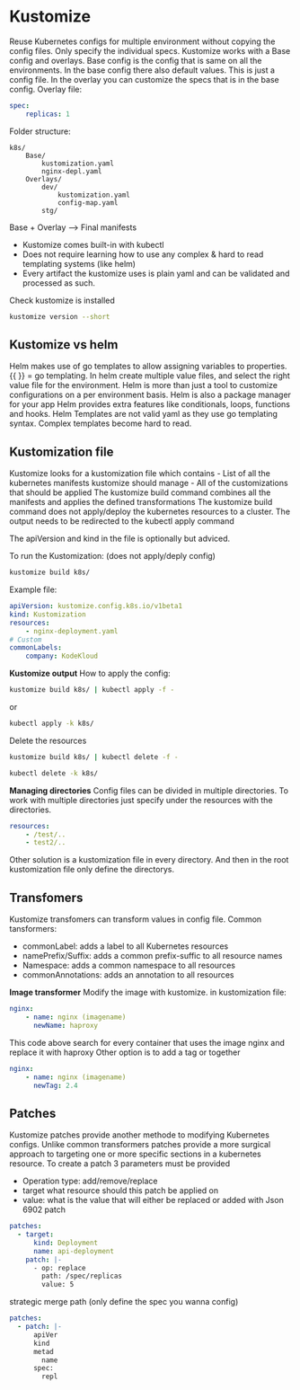 # Kustomize
Reuse Kubernetes configs for multiple environment without copying the config files. Only specify the individual specs.
Kustomize works with a Base config and overlays.
Base config is the config that is same on all the environments. In the base config there also default values. This is just a config file. 
In the overlay you can customize the specs that is in the base config.
Overlay file:
```yaml
spec:
    replicas: 1
```
Folder structure:
```shell
k8s/
    Base/
        kustomization.yaml
        nginx-depl.yaml
    Overlays/
        dev/
            kustomization.yaml
            config-map.yaml
        stg/
```

Base + Overlay --> Final manifests
- Kustomize comes built-in with kubectl
- Does not require learning how to use any complex & hard to read templating systems (like helm)
- Every artifact the kustomize uses is plain yaml and can be validated and processed as such.

Check kustomize is installed
```bash
kustomize version --short
```

## Kustomize vs helm
Helm makes use of go templates to allow assigning variables to properties. {{  }} = go templating. In helm create multiple value files, and select the right value file for the environment.
Helm is more than just a tool to customize configurations on a per environment basis. Helm is also a package manager for your app
Helm provides extra features like conditionals, loops, functions and hooks. 
Helm Templates are not valid yaml as they use go templating syntax. Complex templates become hard to read.

## Kustomization file
Kustomize looks for a kustomization file which contains
    - List of all the kubernetes manifests kustomize should manage
    - All of the customizations that should be applied
The kustomize build command combines all the manifests and applies the defined transformations
The kustomize build command does not apply/deploy the kubernetes resources to a cluster.
    The output needs to be redirected to the kubectl apply command

The apiVersion and kind in the file is optionally but adviced.

To run the Kustomization: (does not apply/deply config)
```bash
kustomize build k8s/
```

Example file:
```yaml
apiVersion: kustomize.config.k8s.io/v1beta1
kind: Kustomization
resources:
    - nginx-deployment.yaml
# Custom
commonLabels:
    company: KodeKloud
```

**Kustomize output**
How to apply the config:
```bash
kustomize build k8s/ | kubectl apply -f -
```
or
```bash
kubectl apply -k k8s/
```
Delete the resources
```bash
kustomize build k8s/ | kubectl delete -f -
```
```bash
kubectl delete -k k8s/
```

**Managing directories**
Config files can be divided in multiple directories. To work with multiple directories just specify under the resources with the directories. 
```yaml
resources:
    - /test/..
    - test2/..
```
Other solution is a kustomization file in every directory. And then in the root kustomization file only define the directorys. 

## Transfomers
Kustomize transfomers can transform values in config file.
Common tansformers:
- commonLabel: adds a label to all Kubernetes resources
- namePrefix/Suffix: adds a common prefix-suffic to all resource names
- Namespace: adds a common namespace to all resources
- commonAnnotations: adds an annotation to all resources

**Image transformer**
Modify the image with kustomize. in kustomization file:
```yaml
nginx:
    - name: nginx (imagename)
      newName: haproxy
```
This code above search for every container that uses the image nginx and replace it with haproxy
Other option is to add a tag or together
```yaml
nginx:
    - name: nginx (imagename)
      newTag: 2.4
```
## Patches
Kustomize patches provide another methode to modifying Kubernetes configs.
Unlike common transformers patches provide a more surgical approach to targeting one or more specific sections in a kubernetes resource.
To create a patch 3 parameters must be provided
- Operation type: add/remove/replace
- target what resource should this patch be applied on
- value: what is the value that will either be replaced or added with
Json 6902 patch
```yaml
patches:
  - target:
      kind: Deployment
      name: api-deployment
    patch: |-
      - op: replace
        path: /spec/replicas
        value: 5
```
strategic merge path (only define the spec you wanna config)
```yaml
patches:
  - patch: |-
      apiVer
      kind
      metad
        name
      spec:
        repl
```